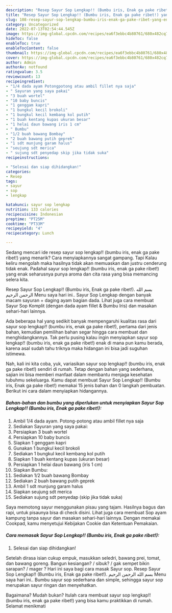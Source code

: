 ```yaml
---
description: "Resep Sayur Sop Lengkap!! (Bumbu iris, Enak ga pake ribet!) yang Enak"
title: "Resep Sayur Sop Lengkap!! (Bumbu iris, Enak ga pake ribet!) yang Enak"
slug: 108-resep-sayur-sop-lengkap-bumbu-iris-enak-ga-pake-ribet-yang-enak
category: Uncategorized
date: 2022-07-13T02:54:44.545Z
image: https://img-global.cpcdn.com/recipes/ea6f3ebbc4b80761/680x482cq70/sayur-sop-lengkap-bumbu-iris-enak-ga-pake-ribet-foto-resep-utama.jpg
hideToc: false
enableToc: true
enableTocContent: false
thumbnail: https://img-global.cpcdn.com/recipes/ea6f3ebbc4b80761/680x482cq70/sayur-sop-lengkap-bumbu-iris-enak-ga-pake-ribet-foto-resep-utama.jpg
cover: https://img-global.cpcdn.com/recipes/ea6f3ebbc4b80761/680x482cq70/sayur-sop-lengkap-bumbu-iris-enak-ga-pake-ribet-foto-resep-utama.jpg
author: Admin
authorAv: notfound
ratingvalue: 3.5
reviewcount: 13
recipeingredient:
- "1/4 dada ayam Potongpotong atau ambil fillet nya saja"
- " Sayuran yang saya pakai"
- "3 buah wortel"
- "10 baby buncis"
- "1 genggam kapri"
- "1 bungkul kecil brokoli"
- "1 bungkul kecil kembang kol putih"
- "1 buah kentang kupas ukuran besar"
- "1 helai daun bawang iris 1 cm"
- " Bumbu"
- "1/2 buah bawang Bombay"
- "2 buah bawang putih geprek"
- "1 sdt munjung garam halus"
- "seujung sdt merica"
- " sujung sdt penyedap skip jika tidak suka"
recipeinstructions:

- "Selesai dan siap dihidangkan!"
categories:
- Resep
tags:
- sayur
- sop
- lengkap

katakunci: sayur sop lengkap 
nutrition: 133 calories
recipecuisine: Indonesian
preptime: "PT25M"
cooktime: "PT33M"
recipeyield: "4"
recipecategory: Lunch

---
```



Sedang mencari ide resep sayur sop lengkap!! (bumbu iris, enak ga pake ribet!) yang menarik? Cara menyiapkannya sangat gampang. Tapi Kalau keliru mengolah maka hasilnya tidak akan memuaskan dan justru cenderung tidak enak. Padahal sayur sop lengkap!! (bumbu iris, enak ga pake ribet!) yang enak seharusnya punya aroma dan cita rasa yang bisa memancing selera kita.


Resep Sayur Sop Lengkap!! (Bumbu iris, Enak ga pake ribet!). بسم الله الرحمن الرحيم Menu saya hari ini.. Sayur Sop Lengkap dengan banyak macam sayuran + daging ayam bagian dada. Lihat juga cara membuat Sayur Sop Komplit (dengan dada ayam fillet &amp; Bumbu Iris) dan masakan sehari-hari lainnya.

Ada beberapa hal yang sedikit banyak mempengaruhi kualitas rasa dari sayur sop lengkap!! (bumbu iris, enak ga pake ribet!), pertama dari jenis bahan, kemudian pemilihan bahan segar hingga cara membuat dan menghidangkannya. Tak perlu pusing kalau ingin menyiapkan sayur sop lengkap!! (bumbu iris, enak ga pake ribet!) enak di mana pun kamu berada, karena asal sudah tahu triknya maka hidangan ini bisa jadi suguhan istimewa.


Nah, kali ini kita coba, yuk, variasikan sayur sop lengkap!! (bumbu iris, enak ga pake ribet!) sendiri di rumah. Tetap dengan bahan yang sederhana, sajian ini bisa memberi manfaat dalam membantu menjaga kesehatan tubuhmu sekeluarga. Kamu dapat membuat Sayur Sop Lengkap!! (Bumbu iris, Enak ga pake ribet!) memakai 15 jenis bahan dan 0 langkah pembuatan. Berikut ini cara dalam menyiapkan hidangannya.

<!--inarticleads1-->

##### Bahan-bahan dan bumbu yang diperlukan untuk menyiapkan Sayur Sop Lengkap!! (Bumbu iris, Enak ga pake ribet!):

1. Ambil 1/4 dada ayam. Potong-potong atau ambil fillet nya saja
1. Sediakan  Sayuran yang saya pakai:
1. Persiapkan 3 buah wortel
1. Persiapkan 10 baby buncis
1. Siapkan 1 genggam kapri
1. Gunakan 1 bungkul kecil brokoli
1. Sediakan 1 bungkul kecil kembang kol putih
1. Siapkan 1 buah kentang kupas (ukuran besar)
1. Persiapkan 1 helai daun bawang (iris 1 cm)
1. Siapkan  Bumbu:
1. Sediakan 1/2 buah bawang Bombay
1. Sediakan 2 buah bawang putih geprek
1. Ambil 1 sdt munjung garam halus
1. Siapkan seujung sdt merica
1. Sediakan  sujung sdt penyedap (skip jika tidak suka)


Saya memotong sayur menggunakan pisau yang tajam. Hasilnya bagus dan rapi, untuk pisaunya bisa di check disini. Lihat juga cara membuat Sop ayam kampung tanpa sayur dan masakan sehari-hari lainnya. Dengan memakai Cookpad, kamu menyetujui Kebijakan Cookie dan Ketentuan Pemakaian. 

<!--inarticleads2-->

##### Cara memasak Sayur Sop Lengkap!! (Bumbu iris, Enak ga pake ribet!):


1. Selesai dan siap dihidangkan!

Setelah dirasa isian cukup empuk, masukkan seledri, bawang prei, tomat, dan bawang goreng. Bangun kesiangan? / sibuk? / gak sempet bikin sarapan? / mager ? Hari ini saya bagi cara masak Sayur sop. Resep Sayur Sop Lengkap!! (Bumbu iris, Enak ga pake ribet!). بسم الله الرحمن الرحيم Menu saya hari ini.. Bumbu sayur sop sederhana dan simple, sehingga sayur sop merupakan sayur ringan dan menyehatkan. 

Bagaimana? Mudah bukan? Itulah cara membuat sayur sop lengkap!! (bumbu iris, enak ga pake ribet!) yang bisa kamu praktikkan di rumah. Selamat menikmati
